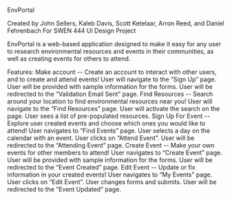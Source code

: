 EnvPortal

Created by John Sellers, Kaleb Davis, Scott Ketelaar, Arron Reed, and Daniel Fehrenbach
For SWEN 444 UI Design Project

EnvPortal is a web-based application designed to make it easy for any user to research environmental resources and events in their communities, as well as creating events for others to attend.

Features:
	Make account -- Create an account to interact with other users, and to create and attend events!
		User will navigate to the “Sign Up” page.
		User will be provided with sample information for the forms.
		User will be redirected to the “Validation Email Sent” page.
	Find Resources -- Search around your location to find environmental resources near you!
		User will navigate to the “Find Resources” page.
		User will activate the search on the page.
		User sees a list of pre-populated resources.
	Sign Up For Event -- Explore user created events and choose which ones you would like to attend!
		User navigates to “Find Events” page.
		User selects a day on the calendar with an event.
		User clicks on “Attend Event”.
		User will be redirected to the “Attending Event” page.
	Create Event -- Make your own events for other members to attend!
		User navigates to “Create Event” page.
		User will be provided with sample information for the forms.
		User will be redirected to the “Event Created” page.
	Edit Event -- Update or fix information in your created events!
		User navigates to “My Events” page.
		User clicks on “Edit Event”.
		User changes forms and submits.
		User will be redirected to the “Event Updated” page.
		

